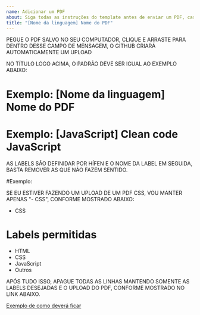 ```yaml
---
name: Adicionar um PDF
about: Siga todas as instruções do template antes de enviar um PDF, caso contrário ele será excluído e o usuário será proibido de enviar informações.
title: "[Nome da linguagem] Nome do PDF"
---
```



PEGUE O PDF SALVO NO SEU COMPUTADOR, CLIQUE E ARRASTE PARA DENTRO DESSE CAMPO DE MENSAGEM, O GITHUB CRIARÁ AUTOMATICAMENTE UM UPLOAD

NO TÍTULO LOGO ACIMA, O PADRÃO DEVE SER IGUAL AO EXEMPLO ABAIXO:

# Exemplo: [Nome da linguagem] Nome do PDF
# Exemplo: [JavaScript] Clean code JavaScript 

AS LABELS SÃO DEFINIDAR POR HÍFEN E O NOME DA LABEL EM SEGUIDA, BASTA REMOVER AS QUE NÃO FAZEM SENTIDO.

#Exemplo:

SE EU ESTIVER FAZENDO UM UPLOAD DE UM PDF CSS, VOU MANTER APENAS "- CSS", CONFORME MOSTRADO ABAIXO:

- CSS

# Labels permitidas

- HTML
- CSS
- JavaScript
- Outros

APÓS TUDO ISSO, APAGUE TODAS AS LINHAS MANTENDO SOMENTE AS LABELS DESEJADAS E O UPLOAD DO PDF, CONFORME MOSTRADO NO LINK ABAIXO.

[Exemplo de como deverá ficar](https://drive.google.com/file/d/1rfLIGK6RwEKkr5FoKgm2vx1tbZkmuChP/view?usp=share_link)